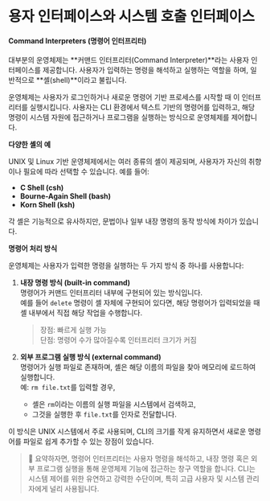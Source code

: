 # 용자 인터페이스와 시스템 호출 인터페이스

#### Command Interpreters (명령어 인터프리터)

대부분의 운영체제는 \*\*커맨드 인터프리터(Command Interpreter)\*\*라는 사용자 인터페이스를 제공합니다. 사용자가 입력하는 명령을 해석하고 실행하는 역할을 하며, 일반적으로 \*\*셸(shell)\*\*이라고 불립니다.

운영체제는 사용자가 로그인하거나 새로운 명령어 기반 프로세스를 시작할 때 이 인터프리터를 실행시킵니다. 사용자는 CLI 환경에서 텍스트 기반의 명령어를 입력하고, 해당 명령이 시스템 자원에 접근하거나 프로그램을 실행하는 방식으로 운영체제를 제어합니다.

**다양한 셸의 예**

UNIX 및 Linux 기반 운영체제에서는 여러 종류의 셸이 제공되며, 사용자가 자신의 취향이나 필요에 따라 선택할 수 있습니다. 예를 들어:

* **C Shell (csh)**
* **Bourne-Again Shell (bash)**
* **Korn Shell (ksh)**

각 셸은 기능적으로 유사하지만, 문법이나 일부 내장 명령의 동작 방식에 차이가 있습니다.

**명령어 처리 방식**

운영체제는 사용자가 입력한 명령을 실행하는 두 가지 방식 중 하나를 사용합니다:

1.  **내장 명령 방식 (built-in command)**\
    명령어가 커맨드 인터프리터 내부에 구현되어 있는 방식입니다.\
    예를 들어 `delete` 명령이 셸 자체에 구현되어 있다면, 해당 명령어가 입력되었을 때 셸 내부에서 직접 해당 작업을 수행합니다.

    > 장점: 빠르게 실행 가능\
    > 단점: 명령어 수가 많아질수록 인터프리터 크기가 커짐
2. **외부 프로그램 실행 방식 (external command)**\
   명령어가 실행 파일로 존재하며, 셸은 해당 이름의 파일을 찾아 메모리에 로드하여 실행합니다.\
   예: `rm file.txt`를 입력할 경우,
   * 셸은 `rm`이라는 이름의 실행 파일을 시스템에서 검색하고,
   * 그것을 실행한 후 `file.txt`를 인자로 전달합니다.

이 방식은 UNIX 시스템에서 주로 사용되며, CLI의 크기를 작게 유지하면서 새로운 명령어를 파일로 쉽게 추가할 수 있는 장점이 있습니다.

> 📌 요약하자면, 명령어 인터프리터는 사용자 명령을 해석하고, 내장 명령 혹은 외부 프로그램 실행을 통해 운영체제 기능에 접근하는 창구 역할을 합니다. CLI는 시스템 제어를 위한 유연하고 강력한 수단이며, 특히 고급 사용자 및 시스템 관리자에게 널리 사용됩니다.
